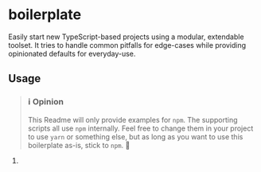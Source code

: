 # boilerplate

Easily start new TypeScript-based projects using a modular, extendable toolset. It tries to handle common pitfalls for edge-cases while providing opinionated defaults for everyday-use.

## Usage

> ### ℹ️ Opinion
>
> This Readme will only provide examples for `npm`.
> The supporting scripts all use `npm` internally. Feel free to change them in your project to use `yarn` or something else, but as long as you want to use this boilerplate as-is, stick to `npm`. 🙂

1.
